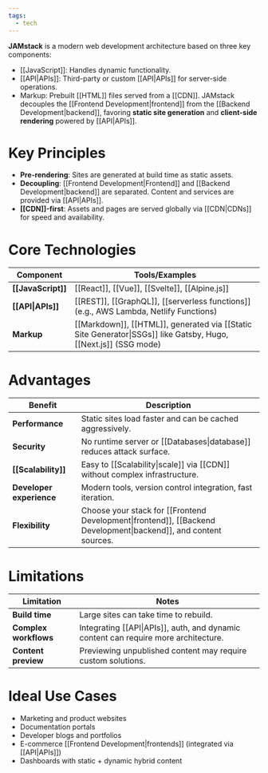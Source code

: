 ```yaml
---
tags:
  - tech
---
```

**JAMstack** is a modern web development architecture based on three key components:
- [[JavaScript]]: Handles dynamic functionality.
- [[API|APIs]]: Third-party or custom [[API|APIs]] for server-side operations.
- Markup: Prebuilt [[HTML]] files served from a [[CDN]].
JAMstack decouples the [[Frontend Development|frontend]] from the [[Backend Development|backend]], favoring **static site generation** and **client-side rendering** powered by [[API|APIs]].
# Key Principles
- **Pre-rendering**: Sites are generated at build time as static assets.
- **Decoupling**: [[Frontend Development|Frontend]] and [[Backend Development|backend]] are separated. Content and services are provided via [[API|APIs]].
- **[[CDN]]-first**: Assets and pages are served globally via [[CDN|CDNs]] for speed and availability.
# Core Technologies
| Component          | Tools/Examples                                                                                                  |
| ------------------ | --------------------------------------------------------------------------------------------------------------- |
| **[[JavaScript]]** | [[React]], [[Vue]], [[Svelte]], [[Alpine.js]]                                                                   |
| **[[API\|APIs]]**  | [[REST]], [[GraphQL]], [[serverless functions]] (e.g., AWS Lambda, Netlify Functions)                           |
| **Markup**         | [[Markdown]], [[HTML]], generated via [[Static Site Generator\|SSGs]] like Gatsby, Hugo, [[Next.js]] (SSG mode) |
# Advantages
| Benefit                  | Description                                                   |
| ------------------------ | ------------------------------------------------------------- |
| **Performance**          | Static sites load faster and can be cached aggressively.      |
| **Security**             | No runtime server or [[Databases\|database]] reduces attack surface.         |
| **[[Scalability]]**          | Easy to [[Scalability\|scale]] via [[CDN]] without complex infrastructure.         |
| **Developer experience** | Modern tools, version control integration, fast iteration.    |
| **Flexibility**          | Choose your stack for [[Frontend Development\|frontend]], [[Backend Development\|backend]], and content sources. |
# Limitations
| Limitation            | Notes                                                                      |
| --------------------- | -------------------------------------------------------------------------- |
| **Build time**        | Large sites can take time to rebuild.                                      |
| **Complex workflows** | Integrating [[API\|APIs]], auth, and dynamic content can require more architecture. |
| **Content preview**   | Previewing unpublished content may require custom solutions.               |
# Ideal Use Cases
- Marketing and product websites
- Documentation portals
- Developer blogs and portfolios
- E-commerce [[Frontend Development|frontends]] (integrated via [[API|APIs]])
- Dashboards with static + dynamic hybrid content
